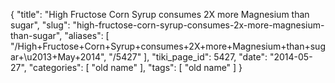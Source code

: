 {
    "title": "High Fructose Corn Syrup consumes 2X more Magnesium than sugar",
    "slug": "high-fructose-corn-syrup-consumes-2x-more-magnesium-than-sugar",
    "aliases": [
        "/High+Fructose+Corn+Syrup+consumes+2X+more+Magnesium+than+sugar+\u2013+May+2014",
        "/5427"
    ],
    "tiki_page_id": 5427,
    "date": "2014-05-27",
    "categories": [
        "old name"
    ],
    "tags": [
        "old name"
    ]
}